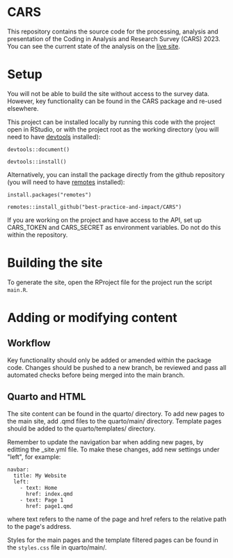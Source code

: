 # CARS

This repository contains the source code for the processing, analysis and presentation of the Coding in Analysis and Research Survey (CARS) 2023. You can see the current state of the analysis on the [live site](https://best-practice-and-impact.github.io/CARS/).


# Setup

You will not be able to build the site without access to the survey data. However, key functionality can be found in the CARS package and re-used elsewhere.

This project can be installed locally by running this code with the project open in RStudio, or with the project root as the working directory (you will need to have [devtools](https://devtools.r-lib.org/) installed):

```
devtools::document()

devtools::install()
```

Alternatively, you can install the package directly from the github repository (you will need to have [remotes](https://cran.r-project.org/web/packages/remotes/index.html) installed):

```
install.packages("remotes")

remotes::install_github("best-practice-and-impact/CARS")
```

If you are working on the project and have access to the API, set up CARS_TOKEN and CARS_SECRET as environment variables. Do not do this within the repository. 

# Building the site

To generate the site, open the RProject file for the project run the script `main.R`. 

# Adding or modifying content

## Workflow

Key functionality should only be added or amended within the package code. Changes should be pushed to a new branch, be reviewed and pass all automated checks before being merged into the main branch.

## Quarto and HTML

The site content can be found in the quarto/ directory. To add new pages to the main site, add .qmd files to the quarto/main/ directory. Template pages should be added to the quarto/templates/ directory.

Remember to update the navigation bar when adding new pages, by editting the _site.yml file. To make these changes, add new settings under "left", for example: 

```
navbar:
  title: My Website
  left:
    - text: Home
      href: index.qmd
    - text: Page 1
      href: page1.qmd
```
where text refers to the name of the page and href refers to the relative path to the page's address. 

Styles for the main pages and the template filtered pages can be found in the `styles.css` file in quarto/main/.

